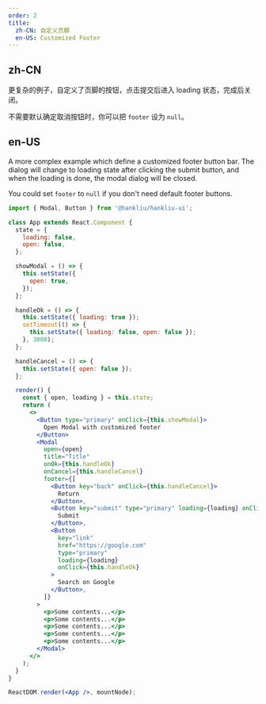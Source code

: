 ```yaml
---
order: 2
title:
  zh-CN: 自定义页脚
  en-US: Customized Footer
---
```


## zh-CN

更复杂的例子，自定义了页脚的按钮，点击提交后进入 loading 状态，完成后关闭。

不需要默认确定取消按钮时，你可以把 `footer` 设为 `null`。

## en-US

A more complex example which define a customized footer button bar. The dialog will change to loading state after clicking the submit button, and when the loading is done, the modal dialog will be closed.

You could set `footer` to `null` if you don't need default footer buttons.

```jsx
import { Modal, Button } from '@hankliu/hankliu-ui';

class App extends React.Component {
  state = {
    loading: false,
    open: false,
  };

  showModal = () => {
    this.setState({
      open: true,
    });
  };

  handleOk = () => {
    this.setState({ loading: true });
    setTimeout(() => {
      this.setState({ loading: false, open: false });
    }, 3000);
  };

  handleCancel = () => {
    this.setState({ open: false });
  };

  render() {
    const { open, loading } = this.state;
    return (
      <>
        <Button type="primary" onClick={this.showModal}>
          Open Modal with customized footer
        </Button>
        <Modal
          open={open}
          title="Title"
          onOk={this.handleOk}
          onCancel={this.handleCancel}
          footer={[
            <Button key="back" onClick={this.handleCancel}>
              Return
            </Button>,
            <Button key="submit" type="primary" loading={loading} onClick={this.handleOk}>
              Submit
            </Button>,
            <Button
              key="link"
              href="https://google.com"
              type="primary"
              loading={loading}
              onClick={this.handleOk}
            >
              Search on Google
            </Button>,
          ]}
        >
          <p>Some contents...</p>
          <p>Some contents...</p>
          <p>Some contents...</p>
          <p>Some contents...</p>
          <p>Some contents...</p>
        </Modal>
      </>
    );
  }
}

ReactDOM.render(<App />, mountNode);
```
